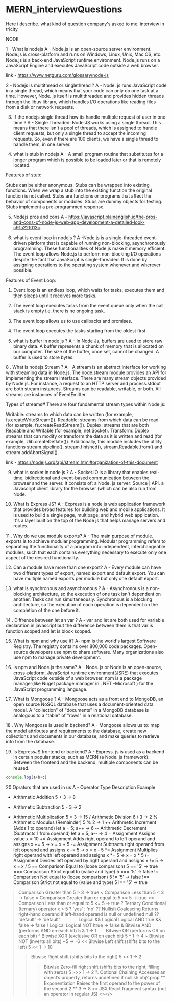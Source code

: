 # MERN_interviewQuestions
Here i describe. what kind of question company's asked to me. interview in tricity



NODE

1 - What is nodejs 
A - Node.js is an open-source server environment. Node.js is cross-platform and runs on Windows, Linux, Unix, Mac OS, etc. Node.js is a back-end JavaScript runtime environment. Node.js runs on a JavaScript Engine and executes JavaScript code outside a web browser.

link  - https://www.netguru.com/glossary/node-js

2 - Nodejs is multithread or singlethread ? 
A - Node. js runs JavaScript code in a single thread, which means that your code can only do one task at a time. However, Node. js itself is multithreaded and provides hidden threads through the libuv library, which handles I/O operations like reading files from a disk or network requests.

3. If the nodejs single thread how its handle multiple request of user in one time ? 
A - Single Threaded: Node JS works using a single thread. This means that there isn't a pool of threads, which is assigned to handle client requests, but only a single thread to accept the incoming requests. So, even if there are 100 clients, we have a single thread to handle them, in one server.

4. what is stub in nodejs
A - A small program routine that substitutes for a longer program which is possible to be loaded later or that is remotely located.

Features of stub:

Stubs can be either anonymous.
Stubs can be wrapped into existing functions. When we wrap a stub into the existing function the original function is not called.
Stubs are functions or programs that affect the behavior of components or modules.
Stubs are dummy objects for testing.
Stubs implement a pre-programmed response.

5. Nodejs pros and cons
A - https://javascript.plainenglish.io/the-pros-and-cons-of-node-js-web-app-development-a-detailed-look-c91a22f013c.

6. what is event loop in nodejs ?
A -Node.js is a single-threaded event-driven platform that is capable of running non-blocking, asynchronously programming. These functionalities of Node.js make it memory efficient. The event loop allows Node.js to perform non-blocking I/O operations despite the fact that JavaScript is single-threaded. It is done by assigning operations to the operating system whenever and wherever possible.

Features of Event Loop:

1. Event loop is an endless loop, which waits for tasks, executes them and then sleeps until it receives more tasks.
2. The event loop executes tasks from the event queue only when the call stack is empty i.e. there is no ongoing task.
3. The event loop allows us to use callbacks and promises.
4. The event loop executes the tasks starting from the oldest first.

7. what is buffer in node js ?
A - In Node Js, buffers are used to store raw binary data. A buffer represents a chunk of memory that is allocated on our computer. The size of the buffer, once set, cannot be changed. A buffer is used to store bytes.

8 . What is nodejs Stream ?
A - A stream is an abstract interface for working with streaming data in Node.js. The node:stream module provides an API for implementing the stream interface.
There are many stream objects provided by Node.js. For instance, a request to an HTTP server and process.stdout are both stream instances.
Streams can be readable, writable, or both. All streams are instances of EventEmitter. 

Types of streams#
There are four fundamental stream types within Node.js:

Writable: streams to which data can be written (for example, fs.createWriteStream()).
Readable: streams from which data can be read (for example, fs.createReadStream()).
Duplex: streams that are both Readable and Writable (for example, net.Socket).
Transform: Duplex streams that can modify or transform the data as it is written and read (for example, zlib.createDeflate()).
Additionally, this module includes the utility functions stream.pipeline(), stream.finished(), stream.Readable.from() and stream.addAbortSignal().

link - https://nodejs.org/api/stream.html#organization-of-this-document

9. what is socket in node js ? 
A - Socket.IO is a library that enables real-time, bidirectional and event-based communication between the browser and the server. It consists of: a Node. js server: Source | API. a Javascript client library for the browser (which can be also run from Node.

10. What Is Express JS? 
A - Express is a node js web application framework that provides broad features for building web and mobile applications. It is used to build a single page, multipage, and hybrid web application. It's a layer built on the top of the Node js that helps manage servers and routes.

11 . Why do we use module exports?
A - The main purpose of module. exports is to achieve modular programming. Modular programming refers to separating the functionality of a program into independent, interchangeable modules, such that each contains everything necessary to execute only one aspect of the desired functionality.

12. Can a module have more than one export?
A - Every module can have two different types of export, named export and default export. You can have multiple named exports per module but only one default export.

13. what is synchronous and asynchronous ? 
A - Asynchronous is a non-blocking architecture, so the execution of one task isn't dependent on another. Tasks can run simultaneously. Synchronous is a blocking architecture, so the execution of each operation is dependent on the completion of the one before it.

14 . Diffrence between let an var ? 
A - var and let are both used for variable declaration in javascript but the difference between them is that var is function scoped and let is block scoped.

15. What is npm and why use it?
A- npm is the world's largest Software Registry. The registry contains over 800,000 code packages. Open-source developers use npm to share software. Many organizations also use npm to manage private development.

16. Is npm and Node.js the same?
A - Node. js or Node is an open-source, cross-platform, JavaScript runtime environment(JSRE) that executes JavaScript code outside of a web browser. npm is a package manager(like Nuget package manager in . NET -Microsoft ) for the JavaScript programming language.

17. What is Mongoose ?
A - Mongoose acts as a front end to MongoDB, an open source NoSQL database that uses a document-oriented data model. A "collection" of "documents" in a MongoDB database is analogous to a "table" of "rows" in a relational database.

18 . Why Mongoose is used in backend?
A - Mongoose allows us to: map the model attributes and requirements to the database, create new collections and documents in our database, and make queries to retrieve info from the database.

19. Is ExpressJS frontend or backend?
A - Express. js is used as a backend in certain popular stacks, such as MERN (a Node. js framework). Between the frontend and the backend, multiple components can be reused.

```javascript 
console.log(a+b+c)
```


20 Oprators that are used in us
A - 
Operator	Type	Description	Example
+	Arithmetic	Addition	5 + 3 → 8
-	Arithmetic	Subtraction	5 - 3 → 2
*	Arithmetic	Multiplication	5 * 3 → 15
/	Arithmetic	Division	6 / 3 → 2
%	Arithmetic	Modulus (Remainder)	5 % 2 → 1
++	Arithmetic	Increment (Adds 1 to operand)	let a = 5; a++ → 6
--	Arithmetic	Decrement (Subtracts 1 from operand)	let a = 5; a-- → 4
=	Assignment	Assigns value	x = 10
+=	Assignment	Adds right operand to left operand and assigns	x += 5 → x = x + 5
-=	Assignment	Subtracts right operand from left operand and assigns	x -= 5 → x = x - 5
*=	Assignment	Multiplies right operand with left operand and assigns	x *= 5 → x = x * 5
/=	Assignment	Divides left operand by right operand and assigns	x /= 5 → x = x / 5
==	Comparison	Equal to (loose comparison)	5 == '5' → true
===	Comparison	Strict equal to (value and type)	5 === '5' → false
!=	Comparison	Not equal to (loose comparison)	5 != '5' → false
!==	Comparison	Strict not equal to (value and type)	5 !== '5' → true
>	Comparison	Greater than	5 > 3 → true
<	Comparison	Less than	5 < 3 → false
>=	Comparison	Greater than or equal to	5 >= 5 → true
<=	Comparison	Less than or equal to	5 <= 5 → true
?	Ternary	Conditional (ternary) operator	x > 5 ? 'yes' : 'no'
??	Nullish Coalescing	Returns right-hand operand if left-hand operand is null or undefined	null ?? 'default' → 'default'
`		`	Logical
&&	Logical	Logical AND	true && false → false
!	Logical	Logical NOT	!true → false
&	Bitwise	AND (performs AND on each bit)	5 & 1 → 1
`	`	Bitwise	OR (performs OR on each bit)
^	Bitwise	XOR (exclusive OR on each bit)	5 ^ 1 → 4
~	Bitwise	NOT (inverts all bits)	~5 → -6
<<	Bitwise	Left shift (shifts bits to the left)	5 << 1 → 10
>>	Bitwise	Right shift (shifts bits to the right)	5 >> 1 → 2
>>>	Bitwise	Zero-fill right shift (shifts bits to the right, filling with zeros)	5 >>> 1 → 2
?.	Optional Chaining	Accesses an object’s property, returns undefined if nullish	obj?.prop
**	Exponentiation	Raises the first operand to the power of the second	2 ** 3 → 8
<>	JSX	React fragment syntax (not an operator in regular JS)	<></>

